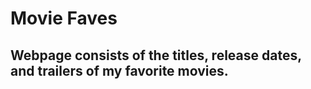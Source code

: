 # Movie Faves

## Webpage consists of the titles, release dates, and trailers of my favorite movies.